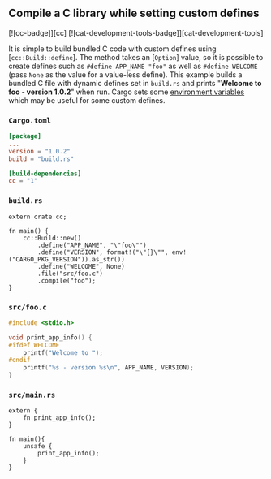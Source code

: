 ## Compile a C library while setting custom defines

[![cc-badge]][cc] [![cat-development-tools-badge]][cat-development-tools]

It is simple to build bundled C code with custom defines using [`cc::Build::define`].
The method takes an [`Option`] value, so it is possible to create defines such as `#define APP_NAME "foo"`
as well as `#define WELCOME` (pass `None` as the value for a value-less define). This example builds
a bundled C file with dynamic defines set in `build.rs` and prints "**Welcome to foo - version 1.0.2**"
when run. Cargo sets some [environment variables][cargo-env] which may be useful for some custom defines.


### `Cargo.toml`

```toml
[package]
...
version = "1.0.2"
build = "build.rs"

[build-dependencies]
cc = "1"
```

### `build.rs`

```rust,no_run
extern crate cc;

fn main() {
    cc::Build::new()
        .define("APP_NAME", "\"foo\"")
        .define("VERSION", format!("\"{}\"", env!("CARGO_PKG_VERSION")).as_str())
        .define("WELCOME", None)
        .file("src/foo.c")
        .compile("foo");
}
```

### `src/foo.c`

```c
#include <stdio.h>

void print_app_info() {
#ifdef WELCOME
    printf("Welcome to ");
#endif
    printf("%s - version %s\n", APP_NAME, VERSION);
}
```

### `src/main.rs`

```rust,ignore
extern {
    fn print_app_info();
}

fn main(){
    unsafe {
        print_app_info();
    }   
}
```

[cargo-env]: https://doc.rust-lang.org/cargo/reference/environment-variables.html
